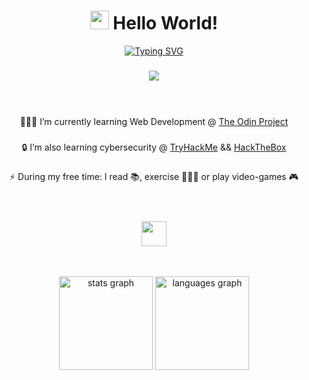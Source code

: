 <div align="center">
<h1> <img src="https://emojis.slackmojis.com/emojis/images/1588315024/8823/hyperkitty.gif?1588315024" width="30" /> Hello World! </h1>

<a href="https://git.io/typing-svg"><img src="https://readme-typing-svg.demolab.com?font=Fira+Code&size=22&pause=1000&color=66FF30&center=true&vCenter=true&width=450&lines=I'm+Ikram!;Software+Development+enthusiast;Cybersecurity+Enthusiast;Lifelong+Learner" alt="Typing SVG" /></a>
###
![](https://komarev.com/ghpvc/?username=ikonyx&color=228B22)
###
<br><br>
 👩🏻‍💻 I’m currently learning Web Development @ [The Odin Project](https://www.theodinproject.com/)
###
🔒 I’m also learning cybersecurity @ [TryHackMe](https://tryhackme.com/) && [HackTheBox](https://www.hackthebox.com/)
###
⚡ During my free time: I read 📚, exercise 🤸🏻‍♀️ or play video-games 🎮
###

<br><br>
<img src="https://raw.githubusercontent.com/innng/innng/master/assets/kyubey.gif" height="40" />
<br><br><br>

<img src="https://github-readme-stats.vercel.app/api?username=ikonyx&hide_title=false&hide_rank=false&show_icons=true&include_all_commits=true&count_private=true&disable_animations=false&theme=dracula&locale=en&hide_border=false&order=1" height="150" alt="stats graph"  />
<img src="https://github-readme-stats.vercel.app/api/top-langs?username=ikonyx&locale=en&hide_title=false&layout=compact&card_width=320&langs_count=5&theme=dracula&hide_border=false&order=2" height="150" alt="languages graph"  />

</div>



